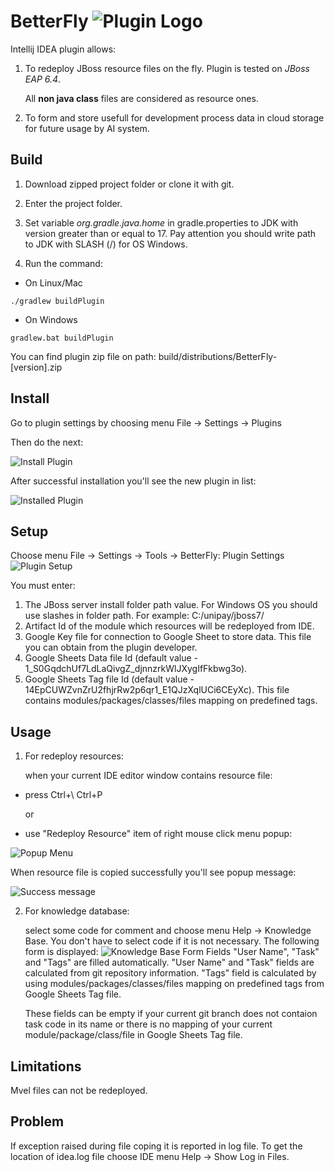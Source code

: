 # BetterFly ![Plugin Logo](https://i.imgur.com/z1Jxx4D.png)
Intellij IDEA plugin allows:
1. To redeploy JBoss resource files on the fly. Plugin is tested on _JBoss EAP 6.4_.

   All **non java class** files are considered as resource ones.

3. To form and store usefull for development process data in cloud storage for future usage by AI system.

## Build
1. Download zipped project folder or clone it with git.

2. Enter the project folder.

3. Set variable _org.gradle.java.home_ in gradle.properties to JDK with version greater than or equal to 17. Pay attention you should write path to JDK with SLASH (/) for OS Windows.

4. Run the command:

- On Linux/Mac
```
./gradlew buildPlugin
```
- On Windows
```
gradlew.bat buildPlugin
```
You can find plugin zip file on path: build/distributions/BetterFly-[version].zip
## Install
Go to plugin settings by choosing menu File -> Settings -> Plugins

Then do the next:

![Install Plugin](https://i.imgur.com/Ay3cl34.png)

After successful installation you'll see the new plugin in list:

![Installed Plugin](https://i.imgur.com/dVB0BTX.png)
## Setup
Choose menu File -> Settings -> Tools -> BetterFly: Plugin Settings
![Plugin Setup](https://i.imgur.com/GtKqFtV.png)

You must enter:
1. The JBoss server install folder path value. For Windows OS you should use slashes in folder path. For example: C:/unipay/jboss7/
2. Artifact Id of the module which resources will be redeployed from IDE.
3. Google Key file for connection to Google Sheet to store data. This file you can obtain from the plugin developer.
4. Google Sheets Data file Id (default value - 1_S0GqdchUf7LdLaQivgZ_djnnzrkWlJXygIfFkbwg3o).
5. Google Sheets Tag file Id (default value - 14EpCUWZvnZrU2fhjrRw2p6qr1_E1QJzXqlUCi6CEyXc). This file contains modules/packages/classes/files mapping on predefined tags.
## Usage
1. For redeploy resources:

   when your current IDE editor window contains resource file:

- press Ctrl+\ Ctrl+P

   or

- use "Redeploy Resource" item of right mouse click menu popup:

![Popup Menu](https://i.imgur.com/wYt2BET.png)

   When resource file is copied successfully you'll see popup message:

![Success message](https://i.imgur.com/RrDbLXi.png)

2. For knowledge database:

   select some code for comment and choose menu Help -> Knowledge Base. You don't have to select code if it is not necessary.
   The following form is displayed:
   ![Knowledge Base Form](https://i.imgur.com/69Ar0Lz.png)
   Fields "User Name", "Task" and "Tags" are filled automatically. "User Name" and "Task" fields are calculated from git repository information. "Tags" field is calculated by using modules/packages/classes/files mapping on predefined tags from Google Sheets Tag file.

   These fields can be empty if your current git branch does not contaion task code in its name or there is no mapping of your current module/package/class/file in Google Sheets Tag file.
## Limitations
Mvel files can not be redeployed.

## Problem
If exception raised during file coping it is reported in log file. To get the location of idea.log file choose IDE menu Help -> Show Log in Files.
